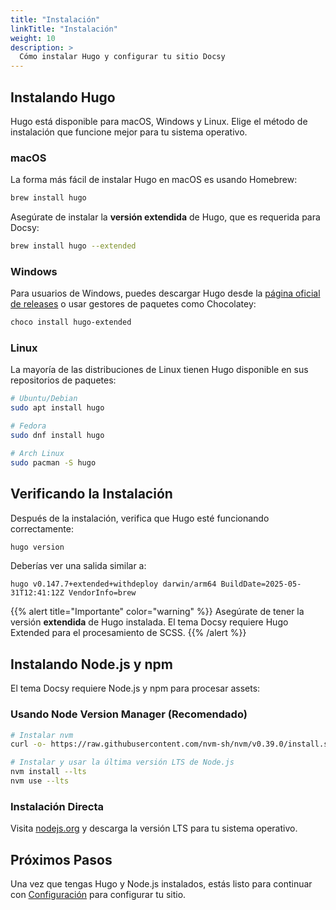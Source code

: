 ```yaml
---
title: "Instalación"
linkTitle: "Instalación"
weight: 10
description: >
  Cómo instalar Hugo y configurar tu sitio Docsy
---
```


## Instalando Hugo

Hugo está disponible para macOS, Windows y Linux. Elige el método de instalación que funcione mejor para tu sistema operativo.

### macOS

La forma más fácil de instalar Hugo en macOS es usando Homebrew:

```bash
brew install hugo
```

Asegúrate de instalar la **versión extendida** de Hugo, que es requerida para Docsy:

```bash
brew install hugo --extended
```

### Windows

Para usuarios de Windows, puedes descargar Hugo desde la [página oficial de releases](https://github.com/gohugoio/hugo/releases) o usar gestores de paquetes como Chocolatey:

```bash
choco install hugo-extended
```

### Linux

La mayoría de las distribuciones de Linux tienen Hugo disponible en sus repositorios de paquetes:

```bash
# Ubuntu/Debian
sudo apt install hugo

# Fedora
sudo dnf install hugo

# Arch Linux
sudo pacman -S hugo
```

## Verificando la Instalación

Después de la instalación, verifica que Hugo esté funcionando correctamente:

```bash
hugo version
```

Deberías ver una salida similar a:
```
hugo v0.147.7+extended+withdeploy darwin/arm64 BuildDate=2025-05-31T12:41:12Z VendorInfo=brew
```

{{% alert title="Importante" color="warning" %}}
Asegúrate de tener la versión **extendida** de Hugo instalada. El tema Docsy requiere Hugo Extended para el procesamiento de SCSS.
{{% /alert %}}

## Instalando Node.js y npm

El tema Docsy requiere Node.js y npm para procesar assets:

### Usando Node Version Manager (Recomendado)

```bash
# Instalar nvm
curl -o- https://raw.githubusercontent.com/nvm-sh/nvm/v0.39.0/install.sh | bash

# Instalar y usar la última versión LTS de Node.js
nvm install --lts
nvm use --lts
```

### Instalación Directa

Visita [nodejs.org](https://nodejs.org/) y descarga la versión LTS para tu sistema operativo.

## Próximos Pasos

Una vez que tengas Hugo y Node.js instalados, estás listo para continuar con [Configuración](../configuration/) para configurar tu sitio. 